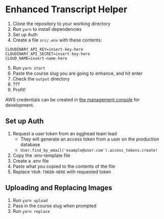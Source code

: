 # Enhanced Transcript Helper

1. Clone the repository to your working directory
2. Run `yarn` to install dependencies
3. Set up Auth
4. Create a file `src/.env` with these contents:
```
CLOUDINARY_API_KEY=insert-key-here
CLOUDINARY_API_SECRET=insert-key-here
CLOUD_NAME=insert-name-here
```
5. Run `yarn start`
6. Paste the course slug you are going to enhance, and hit enter
7. Check the `output` directory
8. ???
9. Profit!

AWS credentials can be created in [the management console](https://console.aws.amazon.com/console/home) for development.

## Set up Auth
1. Request a user token from an egghead team lead
    * They will generate an access token from a user on the *production* database
    * `User.find_by_email('example@user.com').access_tokens.create!`
2. Copy the .env-template file
3. Create a .env file
4. Paste what you copied to the contents of the file
5. Replace `YOUR-TOKEN-HERE` with requested token

## Uploading and Replacing Images
1. Run `yarn upload`
2. Pass in the course slug when prompted
3. Run `yarn replace`